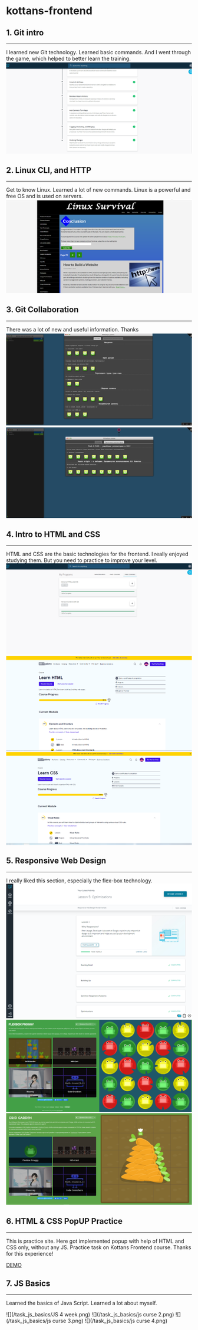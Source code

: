 # kottans-frontend

## 1. Git intro

---

I learned new Git technology. Learned basic commands. And I went through the game, which helped to better learn the training.
![](/task_git_and_github/1.png)

## 2. Linux CLI, and HTTP

---

Get to know Linux. Learned a lot of new commands. Linux is a powerful and free OS and is used on servers.
![](/task_linux_cli/4.png)

## 3. Git Collaboration

---

There was a lot of new and useful information. Thanks
![](/task_git_and_github/2.png)
![](/task_git_and_github/3.png)

## 4. Intro to HTML and CSS

---

HTML and CSS are the basic technologies for the frontend. I really enjoyed studying them. But you need to practice to improve your level.
![](/task_html_css_intro/5.png)
![](/task_html_css_intro/6.png)
![](/task_html_css_intro/7.png)

## 5. Responsive Web Design

---

I really liked this section, especially the flex-box technology.
![](/task_responsive_web_design/10.png)
![](/task_responsive_web_design/11.png)
![](/task_responsive_web_design/12.png)

## 6. HTML & CSS PopUP Practice

___

This is practice site. Here got implemented popup with help of HTML and CSS only, without any JS.
Practice task on Kottans Frontend course. Thanks for this experience!

[DEMO](https://dimonlakhin.github.io/html_css_popup/)

## 7. JS Basics

___

Learned the basics of Java Script. Learned a lot about myself.

![](/task_js_basics/JS 4 week.png)
![](/task_js_basics/js curse 2.png)
![](/task_js_basics/js curse 3.png)
![](/task_js_basics/js curse 4.png)

